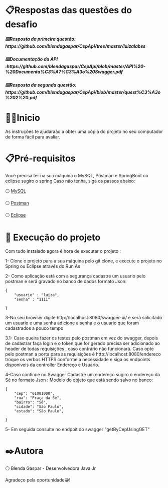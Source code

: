 <h1>📋Respostas das questões do desafio</h1>

<h5>⌨️Resposta da primeira questão: https://github.com/blendagaspar/CepApi/tree/master/luizalabss</h5>
<h5>⌨️Documentação da API :https://github.com/blendagaspar/CepApi/blob/master/API%20-%20Documenta%C3%A7%C3%A3o%20Swagger.pdf</h5>
<h5>⌨️Resposta da segunda questão: https://github.com/blendagaspar/CepApi/blob/master/quest%C3%A3o%202%20.pdf </h5>

<h1>🚀🚀Inicio</h1>
<p>As instruções te ajudaraão a obter uma cópia do projeto no seu computador de forma fácil para avaliar.</p>

<h1>📋Pré-requisitos</h1>
Você precisa ter na sua máquina o MySQL, Postman e SpringBoot ou eclipse sugiro o spring.Caso não tenha, siga os passos abaixo:
<p>⚪ <a href="https://docs.google.com/document/d/e/2PACX-1vSGoGt77gmhWp01eV9GNTUgcs3vYYd83kseM6JPLN6WIxUg55PKAzsMu4DrQY6iAA/pub">MySQL</a> </p>
<p>⚪ <a href="https://docs.google.com/document/d/e/2PACX-1vQeeXhM_m3kYGt4-rx-UCchlOXB3e-EuuYq0khTJPJJ-SCpnkjTAryosu4JA-txcA/pub">Postman</a> </p>
<p>⚪ <a href="https://docs.google.com/document/d/e/2PACX-1vQ3hZCbI_t3glJV2lAK25UcqD467MFV8B9O0EqdX43GHnH7Yr8GlMuRsGWkfjR5Fw/pub">Eclipse</a> </p>

<h1>🔧 Execução do projeto </h1>
Com tudo instalado agora é hora de executar o projeto :
<p>1- Clone o projeto para a sua máquina pelo git clone, e execute o projeto no Spring ou Eclipse através do Run As </p>
<p>2- Como aplicação está com a segurança cadastre um usuario pelo postman e será gravado no banco de dados formato Json:</p>

```
{
    "usuario" : "luiza",
    "senha" : "1111"

}
```

<p>3-No seu browser digite http://localhost:8080/swagger-ui/ e será solicitado um usuario e uma senha adicione a senha e o usuario que foram cadastrados a pouco tempo </p>

<p>3.1- Caso queira fazer os testes pelo postman em vez do swagger, depois de cadastrar faça login e o token que for gerado precisa
ser adicionado ao header de todas requisições , caso contrário não funcionará.
Caso opte pelo postman a porta para as requisições é  http://localhost:8080/endereco  troque os verbos HTTPS 
conforme a necessidade e siga os endpoints disponiveis da  controller Endereço e Usuario.

<p>4-Caso continue no Swagger Cadastre um endereço sugiro o endereço da Sé no formato Json :
Modelo do objeto que está sendo salvo no banco:</p>

```
{
    "cep": "01001000",
    "rua": "Praça da Sé",
    "bairro": "Sé",
    "cidade": "São Paulo",
    "estado": "São Paulo",

}
```
<p>5- Em seguida consulte no endpoit do swagger "getByCepUsingGET" </p>

 <h1>✒️Autora</h1>
 <p>⚪ Blenda Gaspar - Desenvolvedora Java Jr</p>
 
 <p>Agradeço pela oportunidade😀! </p>
 



